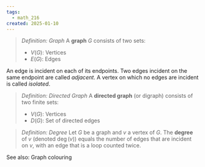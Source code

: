```yaml
---
tags:
  - math_216
created: 2025-01-10
---
```


> *Definition: Graph*
> A **graph** $G$ consists of two sets:
> - $V(G)$: Vertices
> - $E(G)$: Edges

An edge is incident on each of its endpoints. Two edges incident on the same endpoint are called *adjacent*.
A vertex on which no edges are incident is called *isolated*.

> *Definition: Directed Graph*
> A **directed graph** (or digraph) consists of two finite sets:
> - $V(G)$: Vertices
> - $D(G)$: Set of directed edges

> *Definition: Degree*
> Let $G$ be a graph and $v$ a vertex of $G$. The **degree** of $v$ (denoted $\deg(v)$) equals the number of edges that are incident on $v$, with an edge that is a loop counted twice.

See also: Graph colouring